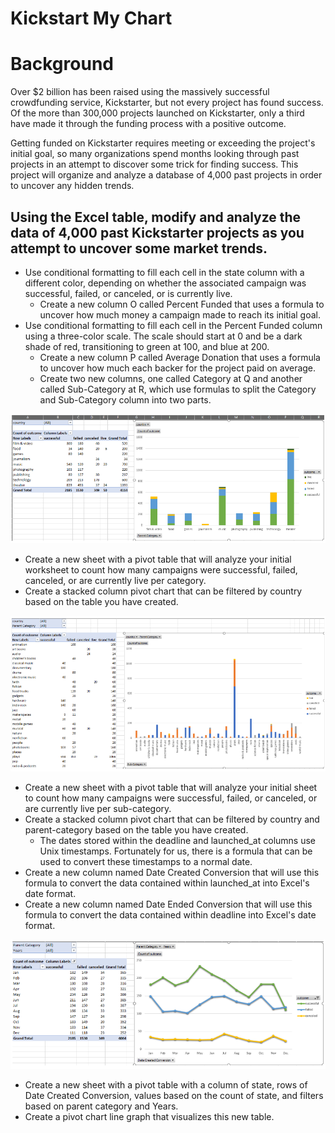 # Kickstart My Chart
# Background
Over $2 billion has been raised using the massively successful crowdfunding service, Kickstarter, but not every project has found success. Of the more than 300,000 projects launched on Kickstarter, only a third have made it through the funding process with a positive outcome.

Getting funded on Kickstarter requires meeting or exceeding the project's initial goal, so many organizations spend months looking through past projects in an attempt to discover some trick for finding success. This project will organize and analyze a database of 4,000 past projects in order to uncover any hidden trends.

## Using the Excel table, modify and analyze the data of 4,000 past Kickstarter projects as you attempt to uncover some market trends.
  * Use conditional formatting to fill each cell in the state column with a different color, depending on whether the associated campaign was successful, failed, or canceled, or is currently live.
    * Create a new column O called Percent Funded that uses a formula to uncover how much money a campaign made to reach its initial goal.
  * Use conditional formatting to fill each cell in the Percent Funded column using a three-color scale. The scale should start at 0 and be a dark shade of red, transitioning to green at 100, and blue at 200.
    * Create a new column P called Average Donation that uses a formula to uncover how much each backer for the project paid on average.
    * Create two new columns, one called Category at Q and another called Sub-Category at R, which use formulas to split the Category and Sub-Category column into two parts.
    
![](images/Image_1.PNG)

  * Create a new sheet with a pivot table that will analyze your initial worksheet to count how many campaigns were successful, failed, canceled, or are currently live per category.
  * Create a stacked column pivot chart that can be filtered by country based on the table you have created.

![](images/Image_2.PNG)

  * Create a new sheet with a pivot table that will analyze your initial sheet to count how many campaigns were successful, failed, or canceled, or are currently live per sub-category.
  * Create a stacked column pivot chart that can be filtered by country and parent-category based on the table you have created.
    * The dates stored within the deadline and launched_at columns use Unix timestamps. Fortunately for us, there is a formula that can be used to convert these timestamps to a normal date.
  * Create a new column named Date Created Conversion that will use this formula to convert the data contained within launched_at into Excel's date format.
  * Create a new column named Date Ended Conversion that will use this formula to convert the data contained within deadline into Excel's date format.
  
![](images/Image_3.PNG)
  * Create a new sheet with a pivot table with a column of state, rows of Date Created Conversion, values based on the count of state, and filters based on parent category and Years.
  *  Create a pivot chart line graph that visualizes this new table.
